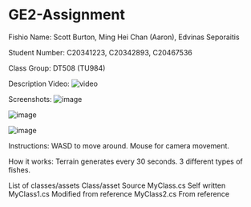 # GE2-Assignment

Fishio
Name: Scott Burton, Ming Hei Chan (Aaron), Edvinas Seporaitis

Student Number: C20341223, C20342893, C20467536

Class Group: DT508 (TU984)

Description
Video:
![video](https://youtu.be/lbrd0m5CwpM)

Screenshots:
![image](https://cdn.discordapp.com/attachments/1080478030247497838/1103074293035843696/image.png)

![image](https://cdn.discordapp.com/attachments/1080478030247497838/1103074293035843696/image.png)

![image](https://cdn.discordapp.com/attachments/1080478030247497838/1103074428839022642/image.png)

Instructions:
WASD to move around.
Mouse for camera movement.

How it works:
Terrain generates every 30 seconds.
3 different types of fishes.


List of classes/assets
Class/asset	Source
MyClass.cs	Self written
MyClass1.cs	Modified from reference
MyClass2.cs	From reference
